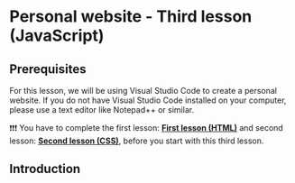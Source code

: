 # Personal website - Third lesson (JavaScript)

## Prerequisites

For this lesson, we will be using Visual Studio Code to create a personal website.
If you do not have Visual Studio Code installed on your computer, please use a text editor like Notepad++ or similar.

❗❗❗ You have to complete the first lesson: [**First lesson (HTML)**](./first-lesson-html.md) and second lesson: [**Second lesson (CSS)**](./second-lesson-css.md), before you start with this third lesson.

## Introduction

